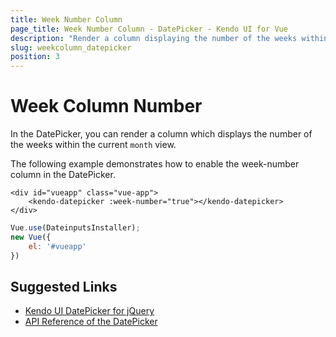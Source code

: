 ```yaml
---
title: Week Number Column
page_title: Week Number Column - DatePicker - Kendo UI for Vue
description: "Render a column displaying the number of the weeks within the current month view when working with the Kendo UI DatePicker in Vue projects."
slug: weekcolumn_datepicker
position: 3
---
```


# Week Column Number

In the DatePicker, you can render a column which displays the number of the weeks within the current `month` view.

The following example demonstrates how to enable the week-number column in the DatePicker.

```html-preview
<div id="vueapp" class="vue-app">
    <kendo-datepicker :week-number="true"></kendo-datepicker>    
</div>
```
```js
Vue.use(DateinputsInstaller);
new Vue({
	el: '#vueapp'
})        
```

## Suggested Links

* [Kendo UI DatePicker for jQuery](https://docs.telerik.com/kendo-ui/controls/editors/datepicker/overview)
* [API Reference of the DatePicker](https://docs.telerik.com/kendo-ui/api/javascript/ui/datepicker)
